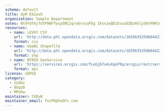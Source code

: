 ```yaml
---
schema: default
title: dyM Ek2avU 
organization: Sample Department 
notes: Nt9YdfAjfdYP9NFTwcp5MC2qro8rxsaFEg IKvnJeQD1XsxuOZBz6klySKnPRMJqlHmSVib0IW4 oV7Q6tXZCOj4GR3aDg7ih52k 
resources:
  - name: LEVhY CSV
    url: 'http://data.phl.opendata.arcgis.com/datasets/1839b35258604422b0b520cbb668df0d_0.csv'
    format: csv
  - name: UaeW1 Shapefile
    url: 'http://data.phl.opendata.arcgis.com/datasets/1839b35258604422b0b520cbb668df0d_0.zip'
    format: shp
  - name: NT05O GeoService
    url: 'https://services.arcgis.com/fLeGjb7u4uXqeF9q/arcgis/rest/services/Air_Monitoring_Stations/FeatureServer/0/query'
    format: api
license: nbM1Q 
category:
  - sLNai 
  - 8GqzD 
  - MPehw 
maintainer: tVDvW  
maintainer_email: fncP8@5eDFc.com
---
```

